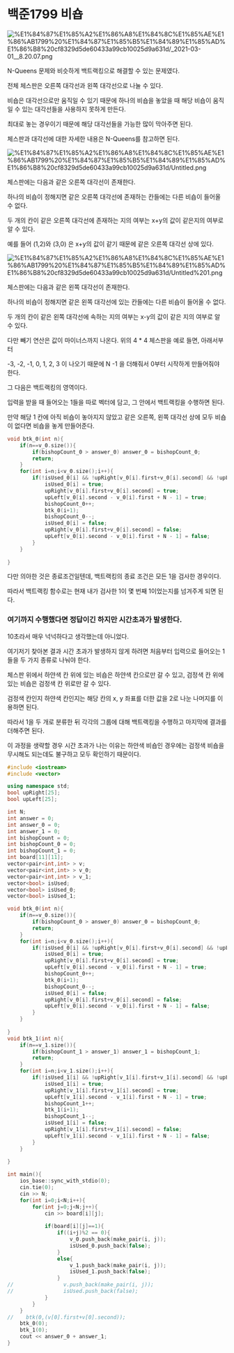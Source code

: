 # 백준1799 비숍

![%E1%84%87%E1%85%A2%E1%86%A8%E1%84%8C%E1%85%AE%E1%86%AB1799%20%E1%84%87%E1%85%B5%E1%84%89%E1%85%AD%E1%86%B8%20cf8329d5de60433a99cb10025d9a631d/_2021-03-01__8.20.07.png](%E1%84%87%E1%85%A2%E1%86%A8%E1%84%8C%E1%85%AE%E1%86%AB1799%20%E1%84%87%E1%85%B5%E1%84%89%E1%85%AD%E1%86%B8%20cf8329d5de60433a99cb10025d9a631d/_2021-03-01__8.20.07.png)

N-Queens 문제와 비슷하게 백트랙킹으로 해결할 수 있는 문제였다. 

전체 체스판은 오른쪽 대각선과 왼쪽 대각선으로 나눌 수 있다. 

비숍은 대각선으로만 움직일 수 있기 때문에 하나의 비숍을 놓았을 때 해당 비숍이 움직일 수 있는 대각선들을 사용하지 못하게 만든다. 

최대로 놓는 경우이기 때문에 해당 대각선들을 가능한 많이 막아주면 된다. 

체스판과 대각선에 대한 자세한 내용은  N-Queens를 참고하면 된다. 

![%E1%84%87%E1%85%A2%E1%86%A8%E1%84%8C%E1%85%AE%E1%86%AB1799%20%E1%84%87%E1%85%B5%E1%84%89%E1%85%AD%E1%86%B8%20cf8329d5de60433a99cb10025d9a631d/Untitled.png](%E1%84%87%E1%85%A2%E1%86%A8%E1%84%8C%E1%85%AE%E1%86%AB1799%20%E1%84%87%E1%85%B5%E1%84%89%E1%85%AD%E1%86%B8%20cf8329d5de60433a99cb10025d9a631d/Untitled.png)

체스판에는 다음과 같은 오른쪽 대각선이 존재한다. 

하나의 비숍이 정해지면 같은 오른쪽 대각선에 존재하는 칸들에는 다른 비숍이 들어올 수 없다. 

두 개의 칸이 같은 오른쪽 대각선에 존재하는 지의 여부는 x+y의 값이 같은지의 여부로 알 수 있다. 

예를 들어 (1,2)와 (3,0) 은 x+y의 값이 같기 때문에 같은 오른쪽 대각선 상에 있다. 

![%E1%84%87%E1%85%A2%E1%86%A8%E1%84%8C%E1%85%AE%E1%86%AB1799%20%E1%84%87%E1%85%B5%E1%84%89%E1%85%AD%E1%86%B8%20cf8329d5de60433a99cb10025d9a631d/Untitled%201.png](%E1%84%87%E1%85%A2%E1%86%A8%E1%84%8C%E1%85%AE%E1%86%AB1799%20%E1%84%87%E1%85%B5%E1%84%89%E1%85%AD%E1%86%B8%20cf8329d5de60433a99cb10025d9a631d/Untitled%201.png)

체스판에는 다음과 같은 왼쪽 대각선이 존재한다. 

하나의 비숍이 정해지면 같은 왼쪽 대각선에 있는 칸들에는 다른 비숍이 들어올 수 없다. 

두 개의 칸이 같은 왼쪽 대각선에 속하는 지의 여부는 x-y의 값이 같은 지의 여부로 알 수 있다. 

다만 빼기 연산은 값이 마이너스까지 나온다. 위의 4 * 4 체스판을 예로 들면, 아래서부터 

-3, -2, -1, 0, 1, 2, 3 이 나오기 때문에 N -1 을 더해줘서 0부터 시작하게 만들어줘야 한다. 

그 다음은 백트랙킹의 영역이다. 

입력을 받을 때 들어오는 1들을 따로 벡터에 담고, 그 안에서 백트랙킹을 수행하면 된다. 

만약 해당 1 칸에 아직 비숍이 놓아지지 않았고 같은 오른쪽, 왼쪽 대각선 상에 모두 비숍이 없다면 비숍을 놓게 만들어준다. 

```cpp
void btk_0(int n){
    if(n==v_0.size()){
        if(bishopCount_0 > answer_0) answer_0 = bishopCount_0;
        return;
    }
    for(int i=n;i<v_0.size();i++){
        if(!isUsed_0[i] && !upRight[v_0[i].first+v_0[i].second] && !upLeft[v_0[i].second - v_0[i].first + N - 1] ){
            isUsed_0[i] = true;
            upRight[v_0[i].first+v_0[i].second] = true;
            upLeft[v_0[i].second - v_0[i].first + N - 1] = true;
            bishopCount_0++;
            btk_0(i+1);
            bishopCount_0--;
            isUsed_0[i] = false;
            upRight[v_0[i].first+v_0[i].second] = false;
            upLeft[v_0[i].second - v_0[i].first + N - 1] = false;
        }
    }
    
}
```

다만 의아한 것은 종료조건일텐데, 백트랙킹의 종료 조건은 모든 1을 검사한 경우이다. 

따라서 백트랙킹 함수로는 현재 내가 검사한 1이 몇 번째 1이었는지를 넘겨주게 되면 된다. 

### 여기까지 수행했다면 정답이긴 하지만 시간초과가 발생한다.

10초라서 매우 넉넉하다고 생각했는데 아니었다. 

여기저기 찾아본 결과 시간 초과가 발생하지 않게 하려면 처음부터 입력으로 들어오는 1들을 두 가지 종류로 나눠야 한다. 

체스판 위에서 하얀색 칸 위에 있는 비숍은 하얀색 칸으로만 갈 수 있고, 검정색 칸 위에 있는 비숍은 검정색 칸 위로만 갈 수 있다.

검정색 칸인지 하얀색 칸인지는 해당 칸의 x, y 좌표를 더한 값을 2로 나눈 나머지를 이용하면 된다. 

따라서 1을 두 개로 분류한 뒤 각각의 그룹에 대해 백트랙킹을 수행하고 마지막에 결과를 더해주면 된다. 

이 과정을 생략할 경우 시간 초과가 나는 이유는 하얀색 비숍인 경우에는 검정색 비숍을 무시해도 되는데도 불구하고 모두 확인하기 때문이다. 

```cpp
#include <iostream>
#include <vector>

using namespace std;
bool upRight[25];
bool upLeft[25];

int N;
int answer = 0;
int answer_0 = 0;
int answer_1 = 0;
int bishopCount = 0;
int bishopCount_0 = 0;
int bishopCount_1 = 0;
int board[11][11];
vector<pair<int,int> > v;
vector<pair<int,int> > v_0;
vector<pair<int,int> > v_1;
vector<bool> isUsed;
vector<bool> isUsed_0;
vector<bool> isUsed_1;

void btk_0(int n){
    if(n==v_0.size()){
        if(bishopCount_0 > answer_0) answer_0 = bishopCount_0;
        return;
    }
    for(int i=n;i<v_0.size();i++){
        if(!isUsed_0[i] && !upRight[v_0[i].first+v_0[i].second] && !upLeft[v_0[i].second - v_0[i].first + N - 1] ){
            isUsed_0[i] = true;
            upRight[v_0[i].first+v_0[i].second] = true;
            upLeft[v_0[i].second - v_0[i].first + N - 1] = true;
            bishopCount_0++;
            btk_0(i+1);
            bishopCount_0--;
            isUsed_0[i] = false;
            upRight[v_0[i].first+v_0[i].second] = false;
            upLeft[v_0[i].second - v_0[i].first + N - 1] = false;
        }
    }
    
}
void btk_1(int n){
    if(n==v_1.size()){
        if(bishopCount_1 > answer_1) answer_1 = bishopCount_1;
        return;
    }
    for(int i=n;i<v_1.size();i++){
        if(!isUsed_1[i] && !upRight[v_1[i].first+v_1[i].second] && !upLeft[v_1[i].second - v_1[i].first + N - 1] ){
            isUsed_1[i] = true;
            upRight[v_1[i].first+v_1[i].second] = true;
            upLeft[v_1[i].second - v_1[i].first + N - 1] = true;
            bishopCount_1++;
            btk_1(i+1);
            bishopCount_1--;
            isUsed_1[i] = false;
            upRight[v_1[i].first+v_1[i].second] = false;
            upLeft[v_1[i].second - v_1[i].first + N - 1] = false;
        }
    }
    
}

int main(){
    ios_base::sync_with_stdio(0);
    cin.tie(0);
    cin >> N;
    for(int i=0;i<N;i++){
        for(int j=0;j<N;j++){
            cin >> board[i][j];
            
            if(board[i][j]==1){
                if((i+j)%2 == 0){
                    v_0.push_back(make_pair(i, j));
                    isUsed_0.push_back(false);
                }
                else{
                    v_1.push_back(make_pair(i, j));
                    isUsed_1.push_back(false);
                }
//                v.push_back(make_pair(i, j));
//                isUsed.push_back(false);
            }
        }
    }
//    btk(0,(v[0].first+v[0].second));
    btk_0(0);
    btk_1(0);
    cout << answer_0 + answer_1;
}
```